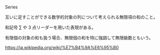 Series

互いに足すことができる数学的対象の列について考えられる無限項の和のこと。

和記号 $\sum$ や 3 点リーダーを用いた表現がある。

有限個の対象の和も扱う場合、無限個の和を特に強調して無限級数ともいう。

https://ja.wikipedia.org/wiki/%E7%B4%9A%E6%95%B0
